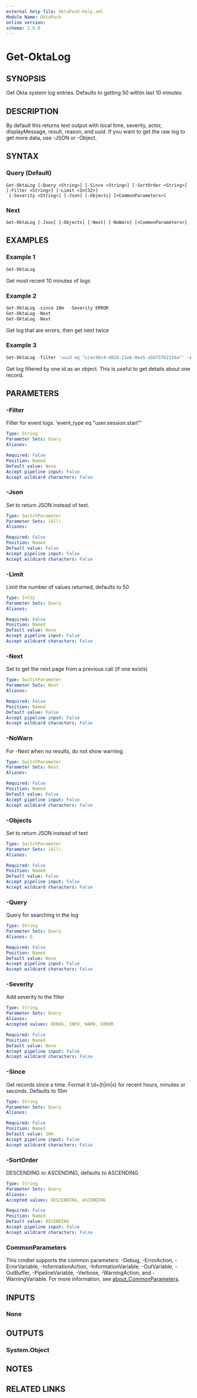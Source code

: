 ```yaml
---
external help file: OktaPosh-help.xml
Module Name: OktaPosh
online version:
schema: 2.0.0
---
```


# Get-OktaLog

## SYNOPSIS
Get Okta system log entries.
Defaults to getting 50 within last 10 minutes

## DESCRIPTION
By default this returns text output with local time, severity, actor, displayMessage, result, reason, and uuid. If you want to get the raw log to get more data, use -JSON or -Object.

## SYNTAX

### Query (Default)
```
Get-OktaLog [-Query <String>] [-Since <String>] [-SortOrder <String>] [-Filter <String>] [-Limit <Int32>]
 [-Severity <String>] [-Json] [-Objects] [<CommonParameters>]
```

### Next
```
Get-OktaLog [-Json] [-Objects] [-Next] [-NoWarn] [<CommonParameters>]
```

## EXAMPLES

### Example 1
```powershell
Get-OktaLog
```

Get most recent 10 minutes of logs

### Example 2
```powershell
Get-OktaLog -since 10m  -Severity ERROR
Get-OktaLog -Next
Get-OktaLog -Next
```

Get log that are errors, then get next twice

### Example 3
```powershell
Get-OktaLog -filter 'uuid eq "ccac98c4-d026-11eb-8ea5-a5b75f62156a"' -object
```

Get log filtered by one id as an object. This is useful to get details about one record.

## PARAMETERS

### -Filter
Filter for event logs. 'event_type eq "user.session.start"'

```yaml
Type: String
Parameter Sets: Query
Aliases:

Required: False
Position: Named
Default value: None
Accept pipeline input: False
Accept wildcard characters: False
```

### -Json
Set to return JSON instead of text.

```yaml
Type: SwitchParameter
Parameter Sets: (All)
Aliases:

Required: False
Position: Named
Default value: False
Accept pipeline input: False
Accept wildcard characters: False
```

### -Limit
Limit the number of values returned, defaults to 50

```yaml
Type: Int32
Parameter Sets: Query
Aliases:

Required: False
Position: Named
Default value: None
Accept pipeline input: False
Accept wildcard characters: False
```

### -Next
Set to get the next page from a previous call (if one exists)

```yaml
Type: SwitchParameter
Parameter Sets: Next
Aliases:

Required: False
Position: Named
Default value: False
Accept pipeline input: False
Accept wildcard characters: False
```

### -NoWarn
For -Next when no results, do not show warning

```yaml
Type: SwitchParameter
Parameter Sets: Next
Aliases:

Required: False
Position: Named
Default value: False
Accept pipeline input: False
Accept wildcard characters: False
```

### -Objects
Set to return JSON instead of text

```yaml
Type: SwitchParameter
Parameter Sets: (All)
Aliases:

Required: False
Position: Named
Default value: False
Accept pipeline input: False
Accept wildcard characters: False
```

### -Query
Query for searching in the log

```yaml
Type: String
Parameter Sets: Query
Aliases: Q

Required: False
Position: Named
Default value: None
Accept pipeline input: False
Accept wildcard characters: False
```

### -Severity
Add severity to the filter

```yaml
Type: String
Parameter Sets: Query
Aliases:
Accepted values: DEBUG, INFO, WARN, ERROR

Required: False
Position: Named
Default value: None
Accept pipeline input: False
Accept wildcard characters: False
```

### -Since
Get records since a time.
Format it \d+(h|m|s) for recent hours, minutes or seconds.
Defaults to 10m

```yaml
Type: String
Parameter Sets: Query
Aliases:

Required: False
Position: Named
Default value: 10m
Accept pipeline input: False
Accept wildcard characters: False
```

### -SortOrder
DESCENDING or ASCENDING, defaults to ASCENDING

```yaml
Type: String
Parameter Sets: Query
Aliases:
Accepted values: DESCENDING, ASCENDING

Required: False
Position: Named
Default value: ASCENDING
Accept pipeline input: False
Accept wildcard characters: False
```

### CommonParameters
This cmdlet supports the common parameters: -Debug, -ErrorAction, -ErrorVariable, -InformationAction, -InformationVariable, -OutVariable, -OutBuffer, -PipelineVariable, -Verbose, -WarningAction, and -WarningVariable. For more information, see [about_CommonParameters](http://go.microsoft.com/fwlink/?LinkID=113216).

## INPUTS

### None

## OUTPUTS

### System.Object
## NOTES

## RELATED LINKS

